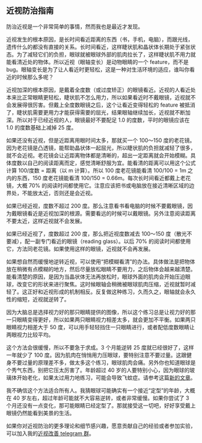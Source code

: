 <div class="inner">
<h2>近视防治指南</h2>
<p>防治近视是一个非常简单的事情，然而我也是最近才发现。</p>
<p>近视发生的根本原因，是长时间看近距离的东西（书，手机，电脑），而跟光线，遗传什么的都没有直接的关系。长时间看近，这样睫状肌和晶状体长期处于紧张状态。为了减轻它们的负担，眼球就被眼球外部的肌肉拉长了，这样睫状肌不用力就能看清近处的物体。所以近视（眼轴变长）是动物眼睛的一个 feature，而不是 bug。眼轴变长是为了让人看近时更轻松，这是一种对生活环境的适应，谁叫你看近的时候那么多呢？</p>
<p>近视加深的根本原因，是戴着全度数（或过度矫正）的眼镜看近。近视的人看近处本来比正常眼睛更轻松，睫状肌不怎么用力，所以如果看近时不戴眼镜，近视就不会发展得很厉害。但戴上全度数眼镜之后，这个让看近变得轻松的 feature 被抵消了，睫状肌需要更用力才能获得需要的屈光，结果眼轴继续加长，近视就不断加深。所以对于已经近视的人，眼镜最好不要配足 1.0 的度数，平时的眼镜应该在 1.0 的度数基础上减掉 25 度。</p>
<p>如果还没有近视，但是近距离用眼时间太多，那就买一个 100～150 度的老花镜。因为老花镜是凸透镜，能帮助晶状体一起屈光，所以睫状肌的负担就减轻了很多，就不会近视。老花镜会让近距离物体都是清晰的，超出一定距离就会开始模糊。具体度数以自己的阅读距离而定，感觉清晰舒服为宜。能看清的距离可以用这个公式计算 100/度数 = 距离（以 m 计算）。所以 100 度老花镜能看清 100/100 = 1m 之内的东西，150 度老花镜能看清 100/150 = 0.66m。每次长时间看近都戴上老花镜，大概 70% 的阅读时间都使用它。注意应该把书或电脑放在接近清晰区域的边界处，不能放太近，否则还是会近视。</p>
<p>如果已经近视，度数不超过 200 度。那么注意看书看电脑的时候不要戴眼镜，因为戴眼镜看近是近视加深的根源。需要看远的时候可以戴眼镜。另外注意阅读距离不要太近，这样近视就不会发展。</p>
<p>如果已经近视了，度数超过 200 度，那么把近视度数减去 100～150 度（散光不要减），配一副专门看近的眼镜（reading glass）。以后 70% 的阅读时间都使用它，方法同老花镜。如果使用这样的眼镜，近视就不会再发展。</p>
<p>如果想自然而缓慢地逆转近视，可以使用“把模糊看清”的办法。具体做法是把物体放在稍微有点模糊的地方，然后尽量放松眼睛不要用力，之后物体会越来越清楚。能看清楚的原因，是因为当晶状体无法再放松时，眼球外面的肌肉会开始压迫眼球，改变它的形状来进行聚焦。这时候眼轴会稍微被眼球肌肉压缩，近视就暂时减轻了。这正好和近视形成的机制相反。反复做这种练习，久而久之，眼轴就会永久性的缩短，近视就逆转了。</p>
<p>因为大脑总是选择视力好的那只眼睛提供的图像，所以这个练习总是让视力好的那一只眼睛变得更好，所以如果两只眼睛视力相差太多，就会更加不平衡。如果两只眼睛视力相差大于 50 度，可以用手轻轻挡住一只眼睛进行，或者配低度数眼睛让两眼视力比较平均。</p>
<p>这个方法会很缓慢，所以不要急于求成。3 个月能逆转 25 度就已经很好了，这样一年就少了 100 度。因为肌肉在悄悄用力压眼球，要特别注意不要过量。这跟健身不要过量的原理差不多，做太多这个练习，眼球肌肉会痛。另外你也知道眼球是个秀气东西，别把它压太厉害了。年龄超过 40 岁的人要特别小心，因为眼球的玻璃体开始老化，如果太过用力地练习，可能会导致飞蚊症。请参考这篇<a href="https://yinwang1.wordpress.com/2022/02/20/active-focus/">新的文章</a>。</p>
<p>我不确信这个方法适合所有人。我猜眼球可能确实有一个接近“定型”的年龄，大概在 40 岁左右，超过年龄可能就不大容易逆转，或者非常缓慢。如果你尝试了 3 个月还没有一点变化，那可能眼睛已经定型了。那就接受这一切吧，好好享受戴上眼镜仍然能看到美景的生活。</p>
<p>如果你对近视防治的更多理论和细节感兴趣，愿意贡献自己的经验或者参加实验，可以加入我的<a href="https://t.me/+wlPA-gn1LEBkNjdl">近视改善 telegram 群</a>。</p>
</div>
<!--
<div class="ad-banner" style="margin-top: 5px">
<script async src="//pagead2.googlesyndication.com/pagead/js/adsbygoogle.js"></script>
<ins class="adsbygoogle"
                    style="display:inline-block;width:100%;height:90px"
                    data-ad-client="ca-pub-1331524016319584"
                    data-ad-slot="6657867155"></ins>
<script>(adsbygoogle = window.adsbygoogle || []).push({});</script>
</div>
<script data-ad-client="ca-pub-1331524016319584" async
            src="https://pagead2.googlesyndication.com/pagead/js/adsbygoogle.js">
</script>
        -->
    